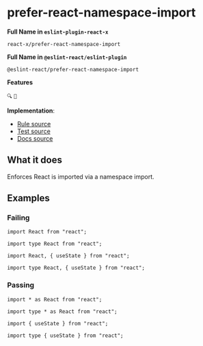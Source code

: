# prefer-react-namespace-import

**Full Name in `eslint-plugin-react-x`**

```plain copy
react-x/prefer-react-namespace-import
```

**Full Name in `@eslint-react/eslint-plugin`**

```plain copy
@eslint-react/prefer-react-namespace-import
```

**Features**

`🔍` `🔧`

**Implementation**:

- [Rule source](https://github.com/Rel1cx/eslint-react/tree/main/packages/plugins/eslint-plugin-react-x/src/rules/prefer-react-namespace-import.ts)
- [Test source](https://github.com/Rel1cx/eslint-react/tree/main/packages/plugins/eslint-plugin-react-x/src/rules/prefer-react-namespace-import.spec.ts)
- [Docs source](https://github.com/Rel1cx/eslint-react/tree/main/website/pages/docs/rules/prefer-react-namespace-import.md)

## What it does

Enforces React is imported via a namespace import.

## Examples

### Failing

```tsx
import React from "react";

import type React from "react";

import React, { useState } from "react";

import type React, { useState } from "react";
```

### Passing

```tsx
import * as React from "react";

import type * as React from "react";

import { useState } from "react";

import type { useState } from "react";
```
